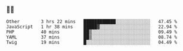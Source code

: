 ### 👨‍💻

<!--START_SECTION:waka-->
```text
Other        3 hrs 22 mins   ████████████░░░░░░░░░░░░░   47.45 % 
JavaScript   1 hr 38 mins    █████▓░░░░░░░░░░░░░░░░░░░   22.94 % 
PHP          40 mins         ██▒░░░░░░░░░░░░░░░░░░░░░░   09.49 % 
YAML         37 mins         ██▒░░░░░░░░░░░░░░░░░░░░░░   08.74 % 
Twig         19 mins         █░░░░░░░░░░░░░░░░░░░░░░░░   04.49 % 
```
<!--END_SECTION:waka-->
